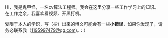 Hi，我是鬼甲怪，一名cv算法工程师。我会在这里分享一些工作学习上的知识。在工作之余，我喜欢看视频、开黑打机。

受限于本人的学识，写（抄）出来的博文可能会有一些**小错误**，如果你发现了，请务必联系我（1195997479@qq.com)。：）

